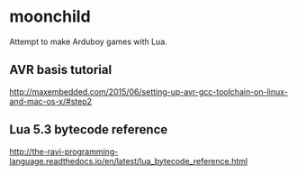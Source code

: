 # moonchild

Attempt to make Arduboy games with Lua.

## AVR basis tutorial

http://maxembedded.com/2015/06/setting-up-avr-gcc-toolchain-on-linux-and-mac-os-x/#step2

## Lua 5.3 bytecode reference

http://the-ravi-programming-language.readthedocs.io/en/latest/lua_bytecode_reference.html
